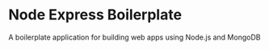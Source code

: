 # Node Express Boilerplate
A boilerplate application for building web apps using Node.js and MongoDB
